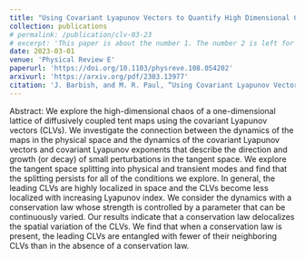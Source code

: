 ```yaml
---
title: "Using Covariant Lyapunov Vectors to Quantify High Dimensional Chaos with a Conservation Law"
collection: publications
# permalink: /publication/clv-03-23
# excerpt: 'This paper is about the number 1. The number 2 is left for future work.'
date: 2023-03-01
venue: 'Physical Review E'
paperurl: 'https://doi.org/10.1103/physreve.108.054202'
arxivurl: 'https://arxiv.org/pdf/2303.13977'
citation: 'J. Barbish, and M. R. Paul, “Using Covariant Lyapunov Vectors to Quantify High Dimensional Chaos with a Conservation Law," <i>Physical Review E</i>, vol. 108, p. 054202 Nov. 2023.'
---
```


Abstract: We explore the high-dimensional chaos of a one-dimensional lattice of diffusively coupled tent maps using the covariant Lyapunov vectors (CLVs). We investigate the connection between the dynamics of the maps in the physical space and the dynamics of the covariant Lyapunov vectors and covariant Lyapunov exponents that describe the direction and growth (or decay) of small perturbations in the tangent space. We explore the tangent space splitting into physical and transient modes and find that the splitting persists for all of the conditions we explore. In general, the leading CLVs are highly localized in space and the CLVs become less localized with increasing Lyapunov index. We consider the dynamics with a conservation law whose strength is controlled by a parameter that can be continuously varied. Our results indicate that a conservation law delocalizes the spatial variation of the CLVs. We find that when a conservation law is present, the leading CLVs are entangled with fewer of their neighboring CLVs than in the absence of a conservation law.